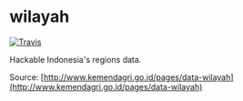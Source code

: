 # wilayah

[![Travis](https://img.shields.io/travis/tianp/wilayah.svg?style=flat-square)](https://travis-ci.org/tianp/wilayah)

Hackable Indonesia's regions data.

Source: [http://www.kemendagri.go.id/pages/data-wilayah](http://www.kemendagri.go.id/pages/data-wilayah)
